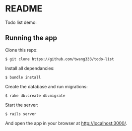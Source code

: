 # README

Todo list demo:


## Running the app

Clone this repo:

```
$ git clone https://github.com/twang333/todo-list
```

Install all dependancies:

```
$ bundle install
```

Create the database and run migrations:

```
$ rake db:create db:migrate
```

Start the server:

```
$ rails server
```

And open the app in your browser at <http://localhost:3000/>.
